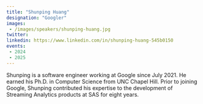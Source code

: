 ```yaml
---
title: "Shunping Huang"
designation: "Googler"
images:
 - /images/speakers/shunping-huang.jpg
twitter: 
linkedin: https://www.linkedin.com/in/shunping-huang-545b0150
events:
 - 2024
 - 2025
---
```


Shunping is a software engineer working at Google since July 2021. He earned his Ph.D. in Computer Science from UNC Chapel Hill. Prior to joining Google, Shunping contributed his expertise to the development of Streaming Analytics products at SAS for eight years.